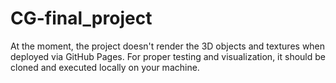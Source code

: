 # CG-final_project
 At the moment, the project doesn't render the 3D objects and textures when deployed via GitHub Pages. For proper testing and visualization, it should be cloned and executed locally on your machine.
